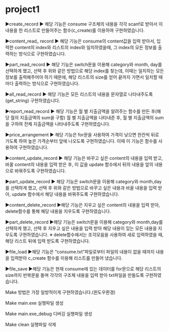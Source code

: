 # project1
▶create_record ▶ 해당 기능은 consume 구조체의 내용을 각각 scanf로 받아서 이 내용을 한 리스트로 만들어주는
함수(c_create)를 이용하여 구현하였습니다.

▶content_read_ record ▶ 해당 기능은 consume의 content값을 입력 받아서, 입력한 content의 index와 리스트의
index와 일치하였을때, 그 index의 모든 정보를 출력하는 방식으로 구현하였습니다.

▶part_read_record ▶ 해당 기능은 switch문을 이용해 category와 month, day를 선택하게 했고, 선택 후 위와 같은
방법으로 해당 index를 찾는데, 이때는 일치하는 모든 정보를 출력해주어야 하기 때문에, 해당 리스트의 size를 얻어
끝까지 가면서 일치할 때마다 출력하는 방식으로 구현하였습니다.

▶all_read_record ▶ 해당 기능은 모든 리스트의 내용을 문자열로 나타내주도록(get_string) 구현하였습니다.

▶report_read_record ▶ 해당 기능은 월 별 지출금액을 알려주는 함수를 만든 후(해당 월의 지출금액의 sum을 구함) 월 별 지출금액을 나타내준 후, 월 별 지출금액의 sum을 구하여 전체 지출금액을 나타내주도록 구현하였습니다.

▶price_arrangement ▶ 해당 기능은 for문을 사용하여 가격이 낮으면 한칸씩 뒤로 가도록 하여 높은 가격순부터
앞에 나오도록 구현하였습니다. 이때 이 기능은 함수를 사용하여 구현하였습니다.

▶content_update_record ▶ 해당 기능은 바꾸고 싶은 content의 내용을 입력 받고, 바꿀 content의 내용을 입력 받은 후, 이 값을 update 함수에서 뒤의 내용을 앞의 내용으로 바꿔주도록 구현하였습니다.

▶part_update_record ▶ 해당 기능은 switch문을 이용해 category와 month,day를 선택하게 했고, 선택 후 위와 같은 방법으로 바꾸고 싶은 내용과 바꿀 내용을 입력 받아, update 함수에서 해당 내용을 바꿔주도록 구현하였습니다.

▶content_delete_record ▶해당 기능은 지우고 싶은 content의 내용을 입력 받아, delete함수를 통해 해당 내용을 지우도록 구현하였습니다.

▶part_delete_record ▶해당 기능은 switch문을 이용해 category와 month,day를 선택하게 했고, 선택 후 지우고 싶은 내용을 입력 받아 해당 내용이 있는 모든 내용을 지우도록 구현하였습니다.
※ delete함수에서는 조각모음을 사용하여 새로 입력하였을 때, 해당 리스트 뒤에 입력 받도록 구현하였습니다.

▶file_load ▶해당 기능은 “consume.txt”파일로부터 파일의 내용이 없을 때까지 내용을 입력받아 c_create 함수를 이용해 리스트를 만들어 냈습니다.

▶file_save ▶해당 기능은 현재 consume에 있는 데이터를 for문으로 해당 리스트의 size까지 반복문을 돌며 각각의 구조체 내용을 입력 받아 txt파일을 만들도록 구현하였습니다.

Make 방법은 가장 일방적이게 구현하였습니다.(윈도우환경)

Make main.exe 실행파일 생성

Make main.exe_debug 디버깅 실행파일 생성

Make clean 실행파일 삭제
